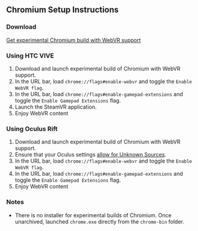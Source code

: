 ## Chromium Setup Instructions

### Download
[Get experimental Chromium build with WebVR support](https://webvr.info/get-chrome)

### Using HTC VIVE

1. Download and launch experimental build of Chromium with WebVR support.
2. In the URL bar, load `chrome://flags#enable-webvr` and toggle the `Enable WebVR flag`.
3. In the URL bar, load `chrome://flags#enable-gamepad-extensions` and toggle the `Enable Gamepad Extensions` flag.
4. Launch the SteamVR application.
5. Enjoy WebVR content

### Using Oculus Rift

1. Download and launch experimental build of Chromium with WebVR support.
2. Ensure that your Oculus settings [allow for Unknown Sources](https://blog.mozvr.com/oculus-home-rift-cv1-webvr/#enablingunknownsources).
3. In the URL bar, load `chrome://flags#enable-webvr` and toggle the `Enable WebVR flag`.
4. In the URL bar, load `chrome://flags#enable-gamepad-extensions` and toggle the `Enable Gamepad Extensions` flag.
5. Enjoy WebVR content

### Notes

* There is no installer for experimental builds of Chromium.  Once unarchived, launched `chrome.exe` directly from the `chrome-bin` folder.
